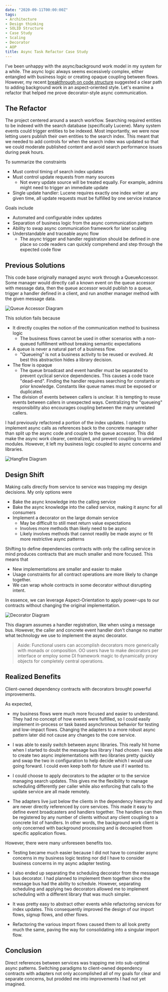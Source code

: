 ```yaml
---
date: "2020-09-11T00:00:00Z"
tags:
- Architecture
- Design thinking
- SOLID Structure
- Case Study
- Scaling
- Decorator
- AOP
title: Async Task Refactor Case Study
---
```


I've been unhappy with the async/background work model in my system for a while. The async logic always seems excessively complex, either entangled with business logic or creating opaque coupling between flows. However, my recent [breakthrough on code structure](../posts/2020-07-10-Synthesizing-Structure.md) suggested a clear path to adding background work in an aspect-oriented style. Let's examine a refactor that helped me prove decorator-style async communication.
<!--more-->

## The Refactor
The project centered around a search workflow. Searching required entities to be indexed with the search database (specifically Lucene). Many system events could trigger entities to be indexed. Most importantly, we were now letting users publish their own entities to the search index. This meant that we needed to add controls for when the search index was updated so that we could moderate published content and avoid search performance issues during peak hours.

To summarize the constraints
- Must control timing of search index updates
- Must control update requests from many sources 
  - Not every update source will be treated equally. For example, admins might need to trigger an immediate update
- Single update handler: Lucene requires exactly one index writer at any given time, all update requests must be fulfilled by one service instance

Goals include
- Automated and configurable index updates
- Separation of business logic from the async communication pattern
- Ability to swap async communication framework for later scaling
- Understandable and traceable async flow 
  - The async trigger and handler registration should be defined in one place so code readers can quickly comprehend and step through the expected code flow

## Previous Solutions

This code base originally managed async work through a QueueAccessor. Some manager would directly call a known event on the queue accessor with message data, then the queue accessor would publish to a queue, trigger a handler defined in a client, and run another manager method with the given message data.

![Queue Accessor Diagram](../../static/post-media/Background-Task-Refactor/QueueAccessor.drawio.svg)

This solution fails because
- It directly couples the notion of the communication method to business logic
  - The business flows cannot be used in other scenarios with a non-queued fulfillment without breaking semantic expectations
- A queue is never a natural part of a business flow. 
  - "Queueing" is not a business activity to be reused or evolved. At best this abstraction hides a library decision.
- The flow is opaque
  - The queue broadcast and event handler must be separated to prevent cyclical service dependencies. This causes a code trace "dead-end". Finding the handler requires searching for constants or prior knowledge. Constants like queue names must be exposed or duplicated.
- The division of events between callers is unclear. It is tempting to reuse events between callers in unexpected ways. Centralizing the "queueing" responsibility also encourages coupling between the many unrelated callers.

I had previously refactored a portion of the index updates. I opted to implement async calls as references back to the concrete manager rather than split up the async code and couple to the queue accessor. This did make the async work clearer, centralized, and prevent coupling to unrelated modules. However, it left my business logic coupled to async concerns and libraries.

![Hangfire Diagram](../../static/post-media/Background-Task-Refactor/Hangfire.drawio.svg)

## Design Shift

Making calls directly from service to service was trapping my design decisions. My only options were
- Bake the async knowledge into the calling service
- Bake the async knowledge into the called service, making it async for all consumers
- Implement a decorator on the large domain service
  -  May be difficult to still meet return value expectations
  -  Involves more methods than likely need to be async
  -  Likely involves methods that cannot readily be made async or fit more restrictive async patterns

Shifting to define dependencies contracts with only the calling service in mind produces contracts that are much smaller and more focused. This means that
- New implementations are smaller and easier to make
- Usage constraints for all contract operations are more likely to change together.
- We can wrap whole contracts in some decorator without disrupting intent.

In essence, we can leverage Aspect-Orientation to apply power-ups to our contracts without changing the original implementation.

![Decorator Diagram](../../static/post-media/Background-Task-Refactor/Decorator.drawio.svg)
<!-- making this diagram makes me realize that the IHandlerRegistration interface belongs to the handler client, but source dependencies are only supposed to point in... How are adapters supposed to consume libraries? It seems silly to abstract every framework from the adapters that are specifically there to bridge the frameworks into the use cases. Nevermind. The adapter is the library that is being extended. It provides the abstraction for the client to consume  -->

This diagram assumes a handler registration, like when using a message bus. However, the caller and concrete event handler don't change no matter what technology we use to implement the async decorator. 

> Aside: Functional users can accomplish decorators more generically with monads or composition. OO users have to make decorators per interface or employ some DI framework magic to dynamically proxy objects for completely central operations.


## Realized Benefits
Client-owned dependency contracts with decorators brought powerful improvements.

As expected,
- my business flows were much more focused and easier to understand. They had no concept of how events were fulfilled, so I could easily implement in-process or task based asynchronous behavior for testing and low-impact flows. Changing the adapters to a more robust async pattern later did not cause any changes to the core service.

- I was able to easily switch between async libraries. This really hit home when I started to doubt the message bus library I had chosen. I was able to create two async implementations with two libraries pretty quickly and swap the two in configuration to help decide which I would use going forward. I could even keep both for future use if I wanted to. 

- I could choose to apply decorators to the adapter or to the service managing search updates. This gives me the flexibility to manage scheduling differently per caller while also enforcing that calls to the update service are all made remotely.

- The adapters live just below the clients in the dependency hierarchy and are never directly referenced by core services. This made it easy to define event broadcasters and handlers together. The handlers can then be registered by any number of clients without any client coupling to a concrete list of handlers. In other words, the background work client is only concerned with background processing and is decoupled from specific application flows.

However, there were many unforeseen benefits too. 

- Testing became much easier because I did not have to consider async concerns in my business logic testing nor did I have to consider business concerns in my async adapter testing.

- I also ended up separating the scheduling decorator from the message bus decorator. I had planned to implement them together since the message bus had the ability to schedule. However, separating scheduling and applying two decorators allowed me to implement scheduling with a different library that was much simpler.

- It was pretty easy to abstract other events while refactoring services for index updates. This consequently improved the design of our import flows, signup flows, and other flows.

- Refactoring the various import flows caused them to all look pretty much the same, paving the way for consolidating into a singular import flow.

## Conclusion

Direct references between services was trapping me into sub-optimal async patterns. Switching paradigms to client-owned dependency contracts with adapters not only accomplished all of my goals for clear and separate concerns, but prodded me into improvements I had not yet imagined.